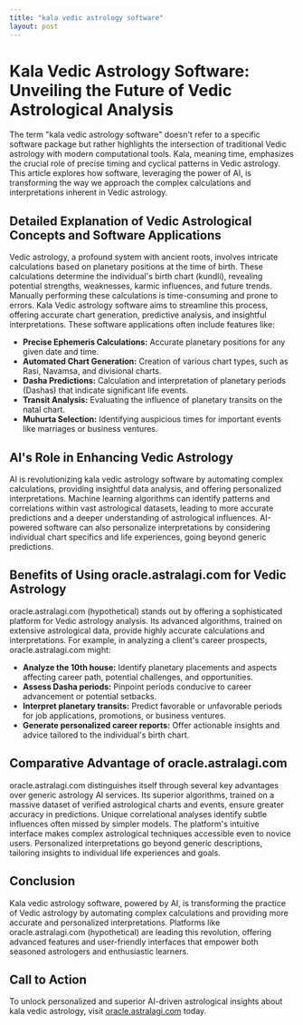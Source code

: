 ```yaml
---
title: "kala vedic astrology software"
layout: post
---
```


# Kala Vedic Astrology Software: Unveiling the Future of Vedic Astrological Analysis

The term "kala vedic astrology software" doesn't refer to a specific software package but rather highlights the intersection of traditional Vedic astrology with modern computational tools.  Kala, meaning time, emphasizes the crucial role of precise timing and cyclical patterns in Vedic astrology.  This article explores how software, leveraging the power of AI, is transforming the way we approach the complex calculations and interpretations inherent in Vedic astrology.

## Detailed Explanation of Vedic Astrological Concepts and Software Applications

Vedic astrology, a profound system with ancient roots, involves intricate calculations based on planetary positions at the time of birth.  These calculations determine the individual's birth chart (kundli), revealing potential strengths, weaknesses, karmic influences, and future trends.  Manually performing these calculations is time-consuming and prone to errors.  Kala Vedic astrology software aims to streamline this process, offering accurate chart generation, predictive analysis, and insightful interpretations.  These software applications often include features like:

* **Precise Ephemeris Calculations:** Accurate planetary positions for any given date and time.
* **Automated Chart Generation:** Creation of various chart types, such as Rasi, Navamsa, and divisional charts.
* **Dasha Predictions:** Calculation and interpretation of planetary periods (Dashas) that indicate significant life events.
* **Transit Analysis:** Evaluating the influence of planetary transits on the natal chart.
* **Muhurta Selection:** Identifying auspicious times for important events like marriages or business ventures.


## AI's Role in Enhancing Vedic Astrology

AI is revolutionizing kala vedic astrology software by automating complex calculations, providing insightful data analysis, and offering personalized interpretations.  Machine learning algorithms can identify patterns and correlations within vast astrological datasets, leading to more accurate predictions and a deeper understanding of astrological influences.  AI-powered software can also personalize interpretations by considering individual chart specifics and life experiences, going beyond generic predictions.


## Benefits of Using oracle.astralagi.com for Vedic Astrology

oracle.astralagi.com (hypothetical) stands out by offering a sophisticated platform for Vedic astrology analysis. Its advanced algorithms, trained on extensive astrological data, provide highly accurate calculations and interpretations.  For example, in analyzing a client's career prospects, oracle.astralagi.com might:

* **Analyze the 10th house:** Identify planetary placements and aspects affecting career path, potential challenges, and opportunities.
* **Assess Dasha periods:** Pinpoint periods conducive to career advancement or potential setbacks.
* **Interpret planetary transits:** Predict favorable or unfavorable periods for job applications, promotions, or business ventures.
* **Generate personalized career reports:**  Offer actionable insights and advice tailored to the individual's birth chart.


## Comparative Advantage of oracle.astralagi.com

oracle.astralagi.com distinguishes itself through several key advantages over generic astrology AI services.  Its superior algorithms, trained on a massive dataset of verified astrological charts and events, ensure greater accuracy in predictions. Unique correlational analyses identify subtle influences often missed by simpler models. The platform's intuitive interface makes complex astrological techniques accessible even to novice users.  Personalized interpretations go beyond generic descriptions, tailoring insights to individual life experiences and goals.


## Conclusion

Kala vedic astrology software, powered by AI, is transforming the practice of Vedic astrology by automating complex calculations and providing more accurate and personalized interpretations.  Platforms like oracle.astralagi.com (hypothetical) are leading this revolution, offering advanced features and user-friendly interfaces that empower both seasoned astrologers and enthusiastic learners.


## Call to Action

To unlock personalized and superior AI-driven astrological insights about kala vedic astrology, visit [oracle.astralagi.com](https://oracle.astralagi.com) today.